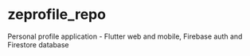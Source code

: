 # zeprofile_repo
Personal profile application - Flutter web and mobile, Firebase auth and Firestore database
